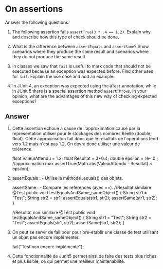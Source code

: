 # On assertions

Answer the following questions:

1. The following assertion fails `assertTrue(3 * .4 == 1.2)`. Explain why and describe how this type of check should be done.

2. What is the difference between `assertEquals` and `assertSame`? Show scenarios where they produce the same result and scenarios where they do not produce the same result.

3. In classes we saw that `fail` is useful to mark code that should not be executed because an exception was expected before. Find other uses for `fail`. Explain the use case and add an example.

4. In JUnit 4, an exception was expected using the `@Test` annotation, while in JUnit 5 there is a special assertion method `assertThrows`. In your opinion, what are the advantages of this new way of checking expected exceptions?

## Answer

1.
    Cette assertion echoue à cause de l'approximation causé par la representation utiliser pour le stockages des nombres Réelle (double, float).
    Cette approximation fait donc que le resultats de l'operations tend vers 1.2 mais n'est pas 1.2.
    On devra donc utiliser une valeur de tolérence.
    
    float ValeurAttendu = 1.2;
    float Resultat = 3*0.4;
    double epsilon = 1e-10 ; //approximation max 
    assertTrue(Math.abs(ValeurAttendu - Resultat) < epsilon);

2.
    assertEquals :
        - Utilise la méthode .equals() des objets.

    assertSame :
        - Compare les references (avec ==).
    //Resultat similaire
    @Test
    public void testEqualsAndSame_sameObject() {
        String str1 = "Test";
        String str2 = str1; 
        assertEquals(str1, str2);
        assertSame(str1, str2);
    }

    //Resultat non similaire
    @Test
    public void testEqualsAndSame_sameObject() {
        String str1 = "Test";
        String str2 = "Test";
        assertEquals(str1, str2);
        assertSame(str1, str2);
    }

3.
    On peut se servir de fail pour pour pré-etablir une classe de test utilisant un objet pas encore implémenter.

    fail("Test non encore implémenté");

4.
    Cette fonctionnalité de Junit5 permet ainsi de faire des tests plus riches et plus lisible, ce qui permet une meilleur maintenabilité.